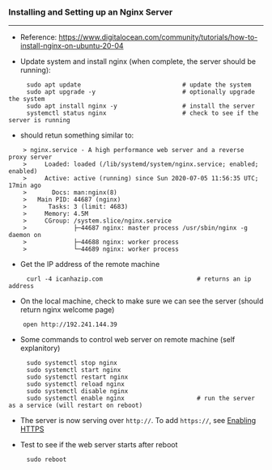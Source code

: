 ### Installing and Setting up an Nginx Server

---

- Reference: https://www.digitalocean.com/community/tutorials/how-to-install-nginx-on-ubuntu-20-04

- Update system and install nginx (when complete, the server should be running):

```[bash]
     sudo apt update                            # update the system
     sudo apt upgrade -y                        # optionally upgrade the system
     sudo apt install nginx -y                  # install the server
     systemctl status nginx                     # check to see if the server is running
```

- should retun something similar to:

```[bash]
    > nginx.service - A high performance web server and a reverse proxy server
    >     Loaded: loaded (/lib/systemd/system/nginx.service; enabled; enabled)
    >     Active: active (running) since Sun 2020-07-05 11:56:35 UTC; 17min ago
    >       Docs: man:nginx(8)
    >   Main PID: 44687 (nginx)
    >      Tasks: 3 (limit: 4683)
    >     Memory: 4.5M
    >     CGroup: /system.slice/nginx.service
    >             ├─44687 nginx: master process /usr/sbin/nginx -g daemon on
    >             ├─44688 nginx: worker process
    >             └─44689 nginx: worker process
```

- Get the IP address of the remote machine

```[bash]
     curl -4 icanhazip.com                          # returns an ip address
```

- On the local machine, check to make sure we can see the server (should return nginx welcome page)

```[bash]
    open http://192.241.144.39
```

- Some commands to control web server on remote machine (self explanitory)

```[bash]
     sudo systemctl stop nginx
     sudo systemctl start nginx
     sudo systemctl restart nginx
     sudo systemctl reload nginx
     sudo systemctl disable nginx
     sudo systemctl enable nginx                    # run the server as a service (will restart on reboot)
```

- The server is now serving over `http://`. To add `https://`, see [Enabling HTTPS](Enabling%20HTTPS.md)

- Test to see if the web server starts after reboot

```[bash]
     sudo reboot
```
